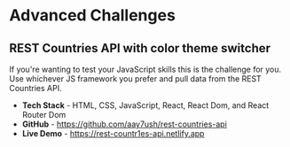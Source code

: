 # Advanced Challenges

## REST Countries API with color theme switcher

If you're wanting to test your JavaScript skills this is the challenge for you. Use whichever JS framework you prefer and pull data from the REST Countries API.

- **Tech Stack** - HTML, CSS, JavaScript, React, React Dom, and React Router Dom
- **GitHub** - <https://github.com/aay7ush/rest-countries-api>
- **Live Demo** - <https://rest-countr1es-api.netlify.app>
